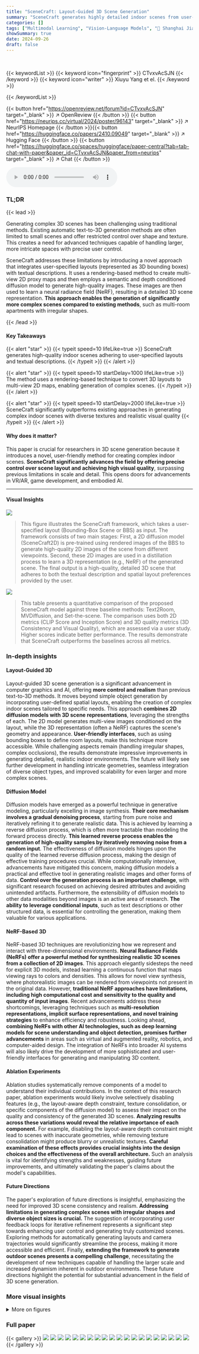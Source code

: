 ```yaml
---
title: "SceneCraft: Layout-Guided 3D Scene Generation"
summary: "SceneCraft generates highly detailed indoor scenes from user-provided textual descriptions and spatial layouts, overcoming limitations of previous text-to-3D methods in scale and control."
categories: []
tags: ["Multimodal Learning", "Vision-Language Models", "🏢 Shanghai Jiao Tong University",]
showSummary: true
date: 2024-09-26
draft: false
---
```


<br>

{{< keywordList >}}
{{< keyword icon="fingerprint" >}} CTvxvAcSJN {{< /keyword >}}
{{< keyword icon="writer" >}} Xiuyu Yang et el. {{< /keyword >}}
 
{{< /keywordList >}}

{{< button href="https://openreview.net/forum?id=CTvxvAcSJN" target="_blank" >}}
↗ OpenReview
{{< /button >}}
{{< button href="https://neurips.cc/virtual/2024/poster/96143" target="_blank" >}}
↗ NeurIPS Homepage
{{< /button >}}{{< button href="https://huggingface.co/papers/2410.09049" target="_blank" >}}
↗ Hugging Face
{{< /button >}}
{{< button href="https://huggingface.co/spaces/huggingface/paper-central?tab=tab-chat-with-paper&paper_id=CTvxvAcSJN&paper_from=neurips" target="_blank" >}}
↗ Chat
{{< /button >}}



<audio controls>
    <source src="https://ai-paper-reviewer.com/CTvxvAcSJN/podcast.wav" type="audio/wav">
    Your browser does not support the audio element.
</audio>


### TL;DR


{{< lead >}}

Generating complex 3D scenes has been challenging using traditional methods. Existing automatic text-to-3D generation methods are often limited to small scenes and offer restricted control over shape and texture.  This creates a need for advanced techniques capable of handling larger, more intricate spaces with precise user control.

SceneCraft addresses these limitations by introducing a novel approach that integrates user-specified layouts (represented as 3D bounding boxes) with textual descriptions.  It uses a rendering-based method to create multi-view 2D proxy maps and then employs a semantic and depth conditioned diffusion model to generate high-quality images. These images are then used to learn a neural radiance field (NeRF), resulting in a detailed 3D scene representation.  **This approach enables the generation of significantly more complex scenes compared to existing methods**, such as multi-room apartments with irregular shapes.

{{< /lead >}}


#### Key Takeaways

{{< alert "star" >}}
{{< typeit speed=10 lifeLike=true >}} SceneCraft generates high-quality indoor scenes adhering to user-specified layouts and textual descriptions. {{< /typeit >}}
{{< /alert >}}

{{< alert "star" >}}
{{< typeit speed=10 startDelay=1000 lifeLike=true >}} The method uses a rendering-based technique to convert 3D layouts to multi-view 2D maps, enabling generation of complex scenes. {{< /typeit >}}
{{< /alert >}}

{{< alert "star" >}}
{{< typeit speed=10 startDelay=2000 lifeLike=true >}} SceneCraft significantly outperforms existing approaches in generating complex indoor scenes with diverse textures and realistic visual quality {{< /typeit >}}
{{< /alert >}}

#### Why does it matter?
This paper is crucial for researchers in 3D scene generation because it introduces a novel, user-friendly method for creating complex indoor scenes.  **SceneCraft significantly advances the field by offering precise control over scene layout and achieving high visual quality**, surpassing previous limitations in scale and detail. This opens doors for advancements in VR/AR, game development, and embodied AI.

------
#### Visual Insights



![](https://ai-paper-reviewer.com/CTvxvAcSJN/figures_1_1.jpg)

> This figure illustrates the SceneCraft framework, which takes a user-specified layout (Bounding-Box Scene or BBS) as input.  The framework consists of two main stages:  First, a 2D diffusion model (SceneCraft2D) is pre-trained using rendered images of the BBS to generate high-quality 2D images of the scene from different viewpoints.  Second, these 2D images are used in a distillation process to learn a 3D representation (e.g., NeRF) of the generated scene. The final output is a high-quality, detailed 3D scene that adheres to both the textual description and spatial layout preferences provided by the user.





![](https://ai-paper-reviewer.com/CTvxvAcSJN/tables_7_1.jpg)

> This table presents a quantitative comparison of the proposed SceneCraft model against three baseline methods: Text2Room, MVDiffusion, and Set-the-scene.  The comparison uses both 2D metrics (CLIP Score and Inception Score) and 3D quality metrics (3D Consistency and Visual Quality), which are assessed via a user study. Higher scores indicate better performance.  The results demonstrate that SceneCraft outperforms the baselines across all metrics.





### In-depth insights


#### Layout-Guided 3D
Layout-guided 3D scene generation is a significant advancement in computer graphics and AI, offering **more control and realism** than previous text-to-3D methods.  It moves beyond simple object generation by incorporating user-defined spatial layouts, enabling the creation of complex indoor scenes tailored to specific needs.  This approach **combines 2D diffusion models with 3D scene representations**, leveraging the strengths of each. The 2D model generates multi-view images conditioned on the layout, while the 3D representation (often a NeRF) captures the scene's geometry and appearance.  **User-friendly interfaces**, such as using bounding boxes to define room layouts, make this technique more accessible. While challenging aspects remain (handling irregular shapes, complex occlusions), the results demonstrate impressive improvements in generating detailed, realistic indoor environments. The future will likely see further development in handling intricate geometries, seamless integration of diverse object types, and improved scalability for even larger and more complex scenes.

#### Diffusion Model
Diffusion models have emerged as a powerful technique in generative modeling, particularly excelling in image synthesis.  **Their core mechanism involves a gradual denoising process**, starting from pure noise and iteratively refining it to generate realistic data.  This is achieved by learning a reverse diffusion process, which is often more tractable than modeling the forward process directly.  **This learned reverse process enables the generation of high-quality samples by iteratively removing noise from a random input**.  The effectiveness of diffusion models hinges upon the quality of the learned reverse diffusion process, making the design of effective training procedures crucial.  While computationally intensive, advancements have mitigated this concern, making diffusion models a practical and effective tool in generating realistic images and other forms of data.  **Control over the generation process is an important challenge**, with significant research focused on achieving desired attributes and avoiding unintended artifacts.  Furthermore, the extensibility of diffusion models to other data modalities beyond images is an active area of research.  **The ability to leverage conditional inputs**, such as text descriptions or other structured data, is essential for controlling the generation, making them valuable for various applications.

#### NeRF-Based 3D
NeRF-based 3D techniques are revolutionizing how we represent and interact with three-dimensional environments.  **Neural Radiance Fields (NeRFs) offer a powerful method for synthesizing realistic 3D scenes from a collection of 2D images**. This approach elegantly sidesteps the need for explicit 3D models, instead learning a continuous function that maps viewing rays to colors and densities. This allows for novel view synthesis, where photorealistic images can be rendered from viewpoints not present in the original data.  However, **traditional NeRF approaches have limitations, including high computational cost and sensitivity to the quality and quantity of input images**. Recent advancements address these shortcomings, leveraging techniques such as **multi-resolution representations, implicit surface representations, and novel training strategies** to enhance efficiency and robustness.  Looking ahead, **combining NeRFs with other AI technologies, such as deep learning models for scene understanding and object detection, promises further advancements** in areas such as virtual and augmented reality, robotics, and computer-aided design.  The integration of NeRFs into broader AI systems will also likely drive the development of more sophisticated and user-friendly interfaces for generating and manipulating 3D content.

#### Ablation Experiments
Ablation studies systematically remove components of a model to understand their individual contributions.  In the context of this research paper, ablation experiments would likely involve selectively disabling features (e.g., the layout-aware depth constraint, texture consolidation, or specific components of the diffusion model) to assess their impact on the quality and consistency of the generated 3D scenes.  **Analyzing results across these variations would reveal the relative importance of each component.**  For example, disabling the layout-aware depth constraint might lead to scenes with inaccurate geometries, while removing texture consolidation might produce blurry or unrealistic textures.  **Careful examination of these effects provides crucial insights into the design choices and the effectiveness of the overall architecture.**  Such an analysis is vital for identifying strengths and weaknesses, guiding future improvements, and ultimately validating the paper's claims about the model's capabilities.

#### Future Directions
The paper's exploration of future directions is insightful, emphasizing the need for improved 3D scene consistency and realism.  **Addressing limitations in generating complex scenes with irregular shapes and diverse object sizes is crucial.**  The suggestion of incorporating user feedback loops for iterative refinement represents a significant step towards enhancing user control and generating truly customized scenes. Exploring methods for automatically generating layouts and camera trajectories would significantly streamline the process, making it more accessible and efficient.  Finally, **extending the framework to generate outdoor scenes presents a compelling challenge**, necessitating the development of new techniques capable of handling the larger scale and increased dynamism inherent in outdoor environments.  These future directions highlight the potential for substantial advancement in the field of 3D scene generation.


### More visual insights

<details>
<summary>More on figures
</summary>


![](https://ai-paper-reviewer.com/CTvxvAcSJN/figures_3_1.jpg)

> This figure illustrates the SceneCraft framework, a two-stage process for generating 3D indoor scenes from a user-provided layout and text description. Stage (a) pre-trains a 2D diffusion model (SceneCraft2D) on rendered images from bounding box scenes (BBS), learning to generate high-quality 2D images from the layout. Stage (b) uses the pre-trained SceneCraft2D to generate multiple views of the scene, which are then used to learn a final 3D scene representation.


![](https://ai-paper-reviewer.com/CTvxvAcSJN/figures_5_1.jpg)

> This figure visualizes the results of SceneCraft applied to three different room layouts from the HyperSim dataset.  For each layout (BBS-A, BBS-B, BBS-C), it shows the 3D bounding box scene (BBS), the corresponding bounding box images (BBI) with semantic segmentation, and the resulting RGB images and depth maps generated by SceneCraft. This demonstrates the model's ability to create complex and varied indoor scenes from user-provided layouts.


![](https://ai-paper-reviewer.com/CTvxvAcSJN/figures_6_1.jpg)

> This figure compares the results of SceneCraft with three other baseline methods: Set-the-scene, Text2Room, and MVDiffusion.  Two common indoor scene layouts, a bedroom and a living room, are used for the comparison. The generated color and depth images from each method are shown. The figure highlights that SceneCraft produces results with higher visual quality and better adherence to the layout specifications than the baseline methods, especially when dealing with more complex scenes.


![](https://ai-paper-reviewer.com/CTvxvAcSJN/figures_8_1.jpg)

> This figure shows four examples of 3D scenes generated by SceneCraft, a novel method for generating detailed indoor scenes based on textual descriptions and spatial layouts. Each example includes the 3D bounding-box scene (BBS) layout, the bounding-box images (BBI) semantic maps (semantic categories and depth maps derived from the BBS), the generated scene RGB images, and a rendered depth map of the scene.  The results demonstrate the model's ability to generate complex and free-form indoor scenes with diverse textures and realistic visual quality, even for challenging layouts.


![](https://ai-paper-reviewer.com/CTvxvAcSJN/figures_9_1.jpg)

> This figure demonstrates a comparison of using a simple base prompt versus using captions generated by BLIP2 for the SceneCraft2D model.  The left side shows results using the base prompt 'This is one view of a room.' It produces good, stylistically consistent results while maintaining adherence to the layout. The right side shows the results from using BLIP2 generated prompts. These results suffer from control failure, showing inconsistencies in style and a lack of adherence to the layout constraints.


![](https://ai-paper-reviewer.com/CTvxvAcSJN/figures_9_2.jpg)

> This figure showcases three examples of 3D scenes generated by SceneCraft, a method for generating complex indoor scenes from user-provided layouts and text descriptions.  Each example shows a top-down view of the 'bounding-box scene' (BBS) layout used as input, along with the corresponding semantic maps (BBI) indicating object locations and categories. The figure then presents multiple views of the generated 3D scene, including RGB images and rendered depth maps, demonstrating SceneCraft's ability to create complex and realistic indoor environments.


![](https://ai-paper-reviewer.com/CTvxvAcSJN/figures_14_1.jpg)

> This figure illustrates the duo-GPU training scheduling used in the SceneCraft model.  The leftmost part shows the Nerfacto model, which is trained continuously by the first GPU.  Meanwhile, the second GPU continuously generates new images to update the dataset.  When the diffusion procedure requires images from the first GPU to refine the dataset, the first GPU switches to an offline renderer. This configuration decouples the computationally expensive diffusion generation process from the faster NeRF training, improving efficiency without sacrificing quality.


![](https://ai-paper-reviewer.com/CTvxvAcSJN/figures_15_1.jpg)

> This figure in the ablation study section demonstrates the effectiveness of the texture consolidation method used in SceneCraft.  The top row shows results without texture consolidation, resulting in blurry renderings.  The bottom row, conversely, shows results with texture consolidation, demonstrating significantly improved detail and texture in the generated 3D scenes.


![](https://ai-paper-reviewer.com/CTvxvAcSJN/figures_15_2.jpg)

> This figure shows the effectiveness of the layout-aware depth constraint in SceneCraft. The leftmost image shows the condition input. The middle image shows the result without the depth constraint, demonstrating an inability to learn the scene geometry correctly. The right image demonstrates the result with the depth constraint, showcasing accurate geometry learning and convergence to the ground truth.


![](https://ai-paper-reviewer.com/CTvxvAcSJN/figures_16_1.jpg)

> This figure shows example results of the SceneCraft model on the HyperSim dataset.  For each scene, it displays the 3D bounding box scene (BBS), the bounding box images (BBI) with semantic maps, the generated RGB images of the scene, and the depth map of the generated scene. The results demonstrate the model's ability to generate complex and diverse indoor scenes.


![](https://ai-paper-reviewer.com/CTvxvAcSJN/figures_17_1.jpg)

> This figure showcases the ability of SceneCraft to generate complex indoor scenes with non-regular shapes and using arbitrary camera trajectories, which is a significant advancement over previous methods.  It displays several examples of diverse, multi-room scenes, highlighting SceneCraft's capacity to handle more complex layouts than other comparable methods that rely on panoramic views or simpler room structures.


![](https://ai-paper-reviewer.com/CTvxvAcSJN/figures_17_2.jpg)

> This figure shows the results of generating a bedroom scene using SceneCraft with both a matched and mismatched prompt. The top row displays the layout (BBS) of a bedroom with its semantic map. The middle row shows the generated RGB images and depth maps with a matched prompt ('Bedroom').  The bottom row shows the generated RGB images and depth maps with a mismatched prompt ('Kitchen'). The mismatch in prompt causes the model to struggle with scene consistency, demonstrating the importance of prompt coherence for accurate generation with SceneCraft.


</details>






### Full paper

{{< gallery >}}
<img src="https://ai-paper-reviewer.com/CTvxvAcSJN/1.png" class="grid-w50 md:grid-w33 xl:grid-w25" />
<img src="https://ai-paper-reviewer.com/CTvxvAcSJN/2.png" class="grid-w50 md:grid-w33 xl:grid-w25" />
<img src="https://ai-paper-reviewer.com/CTvxvAcSJN/3.png" class="grid-w50 md:grid-w33 xl:grid-w25" />
<img src="https://ai-paper-reviewer.com/CTvxvAcSJN/4.png" class="grid-w50 md:grid-w33 xl:grid-w25" />
<img src="https://ai-paper-reviewer.com/CTvxvAcSJN/5.png" class="grid-w50 md:grid-w33 xl:grid-w25" />
<img src="https://ai-paper-reviewer.com/CTvxvAcSJN/6.png" class="grid-w50 md:grid-w33 xl:grid-w25" />
<img src="https://ai-paper-reviewer.com/CTvxvAcSJN/7.png" class="grid-w50 md:grid-w33 xl:grid-w25" />
<img src="https://ai-paper-reviewer.com/CTvxvAcSJN/8.png" class="grid-w50 md:grid-w33 xl:grid-w25" />
<img src="https://ai-paper-reviewer.com/CTvxvAcSJN/9.png" class="grid-w50 md:grid-w33 xl:grid-w25" />
<img src="https://ai-paper-reviewer.com/CTvxvAcSJN/10.png" class="grid-w50 md:grid-w33 xl:grid-w25" />
<img src="https://ai-paper-reviewer.com/CTvxvAcSJN/11.png" class="grid-w50 md:grid-w33 xl:grid-w25" />
<img src="https://ai-paper-reviewer.com/CTvxvAcSJN/12.png" class="grid-w50 md:grid-w33 xl:grid-w25" />
<img src="https://ai-paper-reviewer.com/CTvxvAcSJN/13.png" class="grid-w50 md:grid-w33 xl:grid-w25" />
<img src="https://ai-paper-reviewer.com/CTvxvAcSJN/14.png" class="grid-w50 md:grid-w33 xl:grid-w25" />
<img src="https://ai-paper-reviewer.com/CTvxvAcSJN/15.png" class="grid-w50 md:grid-w33 xl:grid-w25" />
<img src="https://ai-paper-reviewer.com/CTvxvAcSJN/16.png" class="grid-w50 md:grid-w33 xl:grid-w25" />
<img src="https://ai-paper-reviewer.com/CTvxvAcSJN/17.png" class="grid-w50 md:grid-w33 xl:grid-w25" />
<img src="https://ai-paper-reviewer.com/CTvxvAcSJN/18.png" class="grid-w50 md:grid-w33 xl:grid-w25" />
<img src="https://ai-paper-reviewer.com/CTvxvAcSJN/19.png" class="grid-w50 md:grid-w33 xl:grid-w25" />
<img src="https://ai-paper-reviewer.com/CTvxvAcSJN/20.png" class="grid-w50 md:grid-w33 xl:grid-w25" />
{{< /gallery >}}